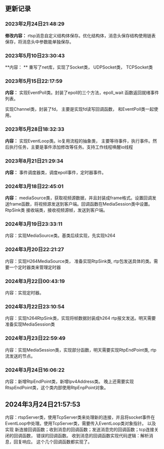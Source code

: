 <!--
 * Copyright (C) 2023 zgscsed. All rights reserved.
 * @filename: file name
 * @Author: zgscsed
 * @Date: 2023-02-24 21:48:05
 * @LastEditors: zgscsed
 * @LastEditTime: 2023-02-24 21:51:00
 * @Description: file content
-->

## 更新记录

### 2023年2月24日21:48:29
**修改内容：** rtsp消息自定义结构体保存。优化结构体，消息头保存结构使用链表保存，将消息头中参数能单独保存。

### 2023年5月10日23:30:43
**内容： ** 重写了net库，实现了Socket类， UDPSocket类， TCPSocket类

### 2023年5月15日22:17:59
**内容：** 实现EventPoll类。封装了epoll的三个方法，epoll_wait 函数返回就绪事件列表。

实现Channel类，封装了fd， 主要是实现fd读写回调函数， 和EventPoll类一起使用。

### 2023年5月28日18:32:33
**内容：** 实现EventLoop类。io复用流程的抽象类， 主要等待事件，执行事件。然后执行任务，主要是事件添加修改等任务。支持工作线程唤醒io线程

### 2023年8月21日21:29:34
**内容：** 事件调度器类，调度epoll事件，定时器事件。

### 2024年3月18日22:45:01
**内容：** mediaSource类，获取视频源数据，并且封装成frame格式。设置回调发送frame函数，将视频源发送到客户端。回调函数在MediaSession类中设置。
	RtpSink类 接收端类，接收视频源帧，发送到客户端。

### 2024年3月19日23:33:11
内容：实现MediaSource类。基类后续实现，先实现h264

### 2024年3月20日22:21:27
内容：实现H264MediaSource类， 准备实现RtpSink类, rtp包发送具体的类。需要一个定时器类来管理定时器

### 2024年3月22日00:43:19
内容：实现定时器。

### 2024年3月22日23:10:54
内容：实现h264RtpSink类，实现将帧数据封装成h264 rtp报文发送。明天需要准备实现MediaSession类

### 2024年3月23日22:59:49
内容：实现MediaSession类，实现部分函数，明天需要实现RtpEndPoint类, rtp流发送的节点。

### 2024年3月24日16:06:22
内容：新增RtpEndPoint类，新增Ipv4Address类。  晚上还需要实现RtspEndPoint类，这个类内部使用RtpEnpPoint对象。

## 2024年3月24日21:57:53
内容：rtspServer类，使用TcpServer类来处理新的连接，并且将socket事件在EventLoop中处理。使用TcpServer类，需要传入EventLoop类对象指针。
以及实现 新连接回调函数；收到消息的回调函数；发送消息完的回调函数；tcp连接关闭的回调函数， 错误的回调函数。
收到消息的回调函数实现代码逻辑：解析消息，回复响应。 这个几个回调函数都实现了。